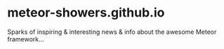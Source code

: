 # meteor-showers.github.io
Sparks of inspiring &amp; interesting news &amp; info about the awesome Meteor framework...
